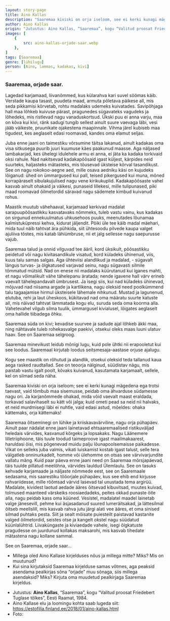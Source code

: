 ```yaml
---
layout: story-page
title: Aino Kallas
description: "Saaremaa kiviski on orja iseloom, see ei kerki kunagi mägedena ega trotsi taevast."
author: Aino Kallas
origin: "Jutustus: Aino Kallas, “Saaremaa”, kogu “Valitud proosat Friedebert Tuglase tõlkes”, Eesti Raamat, 1984."
images: [
    {
        src: aino-kallas-orjade-saar.webp
    },
]
tags: [Saaremaa]
genre: [lühilugu]
person: [Aino, lammas, kadakas, kivi]
---
```


<!-- # {{$doc.title}} -->


### Saaremaa, orjade saar.

Lagedad karjamaad, liivanõmmed, kus külarahva kari suvel söömas käib. Verstade kaupa tasast, puudeta maad, armuta põletava päikese all, mis seda pikkamisi kõrvetab, rohtu madalaks udemeks kuivatades. Savipõhjaga hall maa lõhkeb kuivuse pärast, pragunedes sügavateks vagudeks ja lõhedeks, mis ristlevad nagu vanaduskortsud. Ükski puu ei anna varju, maa on kõva kui kivi, ränk sadugi tungib sellest ainult suure vaevaga läbi, vesi jääb väikeste, pruunikate ojakestena maapinnale. Vihma järel kubiseb maa tigudest, kes aeglaselt edasi roomavad, kandes oma elamut seljas.

Juba enne jaani on taimestiku võrsumine täitsa lakanud, ainult kadakas oma visa sitkusega puurib juuri kuumuse käes paakunud maasse. Aga näljased lambakarjad, kes ühelegi idulehele armu ei anna, ei jäta ka kadaka torkivaid oksi rahule. Nad nakitsevad kadakapõõsaid igast küljest, kärpides neid suurteks, haljasteks mätasteks, mis tõusevad üksteise kõrval tasandikust. See on nagu rokokoo-aegne aed, mille osava aedniku käsi on kujudeks lõiganud: ühed on ümmargused kui pall, teised pikergused kui muna, mõned korrapäraselt sibulakujulised nagu vene kirikukuplid. Kadakapõõsaste vahel kasvab ainult ohakaid ja väikesi, punaseid lillekesi, mille tulipunased, piki maad roomavad õilmetordid säravad nagu sädemete kimbud kuivanud rohus.

Maastik muutub vähehaaval, karjamaad kerkivad madalat sarapuupõõsastikku kasvatavaks nõmmeks, tuleb vastu vainu, kus kadakas on sirgunud ennekuulmatus uhkusehoos puuks, meenutades lõunamaa kalmistuküpressi kehva, kidurat jäljendit. Põiki üle tee käib madal mäehari, mida tuul näib tahtvat ära pühkida, siit ühtesoodu pilvede kaupa valget ajuliiva tõstes, mis katab lähiümbruse, nii et jalg sellesse nagu saepurusse vajub.

Saaremaa talud ja onnid vilguvad tee ääril, kord üksikult, põõsastikku peidetud või nagu kivitasandikule visatud, kord küladeks ühinenud, viis, kuus talu samas salgas. Aga ühteviisi alandlikud ja madalad, - sügavalt längus turvas- ja õlgkatused varjavad seinu, nagu sügavasti silmile tõmmatud mütsid. Nad on enese nii madalaks küürutanud kui iganes mahti, et nagu võimalikult vähe tähelepanu äratada; nende igavene hall värv erineb vaevalt tähelepandavalt ümbrusest. Ja isegi siis, kui nad küladeks ühinevad, mõjuvad nad niisama argade ja kartlikena, nagu oleksid need poolkümmend talu tagaajamise hirmul üksteisele lähemale nihkunud. Mustad ja lagunenud, elutuba, rehi ja laut üheskoos, kükitavad nad oma määratu suurte katuste all, mis näivad tahtvat lämmatada kogu elu, suruda seda oma koorma alla. Vahetevahel vilgub silma tuulik, ümmargusel kivialusel, lõigates aeglaselt oma hallide tiibadega õhku.

Saaremaa süda on kivi; kevadise suurvee ja sadude ajal lõhkeb äkki maa, ning nähtavale tuleb rohekasvalge paekivi, otsekui oleks maas luuni ulatuv haav. See on Saaremaa selgroog.

Saaremaa minevikust leidub mõnigi lugu, kuid pole ühtki nii erapooletut kui see loodus. Saaremaal kirjutab loodus seitsmesaja-aastase orjuse ajalugu.

Kogu see maastik on rõhutud ja alandlik, otsekui oleksid teda tallanud kaua aega rasked raudtallad. See on teoorja nälginud, süüdistav nägu, mis paistab vastu igalt poolt, kõvaks kuivanud, kasutamata karjamaalt, sellele, kel on silmad seda näha.

Saaremaa kiviski on orja iseloom; see ei kerki kunagi mägedena ega trotsi taevast, vaid tõmbub maa sisemusse, peidab oma ähvarduse südamesse nagu ori. Ja karjanõmmede ohakad, mida võid vaevalt maast eraldada, torkavad salavihaselt su kätt või jalga; kuid ometi pead sa neid nii halvaks, et neid murdmisegi läbi ei nuhtle, vaid edasi astud, mõeldes: ohaka kättemaks, orja kättemaks!

Saaremaa õitseminegi on lühike ja kriiskavavärviline, nagu orja pühapäev. Ainult paar nädalat enne jaani lainetavad ehtsaaremaalised ristikuväljad heledais värvides, kasvanud kõrgeks ja lopsakaks. Nagu Läänemere lilletriiphoone, täis tuule toodud taimeproove igast maailmakaarest, haruldasi õisi, mis põgenevad muidu palju lõunapoolsemaisse paikadesse. Vikat on selleks juba valmis, vikati luiskamist kostab igast talust, selle tera välgatleb onninurkadelt, homme või ülehomme on otsas see värvivarjundite vallatu mäng. Kuid paar päeva enne jaani need on Saaremaa mõrsjapäevad, täis tuulde pillatud meelõhna, värvides lauldud Ülemlaulu. See on tasuks kehvade karjamaade ja näljaste nõmmede eest, see on Saaremaale sedasama, mis saarestiku tööorjale pühapäev, kus see ehib end kirjusse rahvariidesse, mille rõõmsad värvid lasevad tal unustada tema argirüü. Madalate, kividest laotud aedade ääres õitsevad kibuvitsad, muutes kuivad, tolmused maanteed värskeiks roosiaedadeks, peites okkad punaste õite alla, nagu peidab kass oma küüned. Vesistel, madalatel maadel lainetab valge jänesevill, pehme kui äsjasadanud suured lumeräitsakad, ja lättesilmal õitseb meelislill, mis kasvab rahva jutu järgi alati vee ääres, et oma sinised silmad puhtaks pesta. Siit ja sealt mõisate puiesteilt paistavad kastanite valged õilmetordid, seistes otse ja kangelt okstel nagu süüdatud küünlalühtrid. Liivaküngaste ja kiviaedade vahele, isegi õlgkatuste pragudesse on juurdunud kollakas maksarohi, mis kasvab tihedate mätastena nagu kollane sammal.

See on Saaremaa, orjade saar...






<story-author :author="author" :origin="origin"></story-author>



<details-wrapper summary="Mis mõtted tekkisid?">

- Millega oled Aino Kallase kirjelduses nõus ja millega mitte? Miks? Mis on muutunud?
- Kui sina kirjutaksid Saaremaa kirjelduse samas võtmes, aga peaksid asendama pealkirjas sõna “orjade” muu sõnaga, siis millega asendaksid? Miks? Kirjuta oma muudetud pealkirjaga Saaremaa kirjeldus.

</details-wrapper>


<details-wrapper summary="Allikad" class="text-sm" icon="icon-park-outline:document-folder">

- Jutustus: **Aino Kallas**, “Saaremaa”, kogu “Valitud proosat Friedebert Tuglase tõlkes”, Eesti Raamat, 1984. 
- Aino Kallase elu ja loomingu kohta saab lugeda siit: https://estofilia.finland.ee/2018/01/aino-kallas.html
- Foto: 

</details-wrapper>

